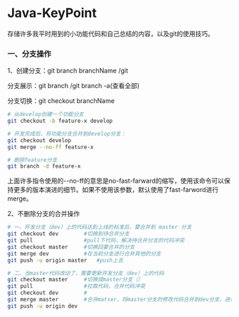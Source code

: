# Java-KeyPoint
存储许多我平时用到的小功能代码和自己总结的内容，以及git的使用技巧。

### 一、分支操作

1、创建分支：git branch branchName /git 

分支展示：git branch  /git branch -a(查看全部)

分支切换：git checkout branchName

```bash
# 从develop创建一个功能分支
git checkout -b feature-x develop

# 开发完成后，将功能分支合并到develop分支：
git checkout develop
git merge --no-ff feature-x

# 删除feature分支
git branch -d feature-x
```

上面许多指令使用的--no-ff的意思是no-fast-farward的缩写，使用该命令可以保持更多的版本演进的细节。如果不使用该参数，默认使用了fast-farword进行merge。

2、不删除分支的合并操作

```bash
# 一、开发分支（dev）上的代码达到上线的标准后，要合并到 master 分支
git checkout dev		#切换到待合并分支
git pull  				#pull下代码，解决待合并分支的代码冲突
git checkout master		#切换回要合并的分支
git merge dev			#在当前分支进行合并其他的分支
git push -u origin master	#push上去

# 二、当master代码改动了，需要更新开发分支（dev）上的代码
git checkout master  	#切换成master分支（）
git pull 				#拉取代码，合并代码冲突
git checkout dev		#
git merge master 		#合并matser，将master分支的修改代码合并到dev分支，进行后面的开发操作
git push -u origin dev
```

